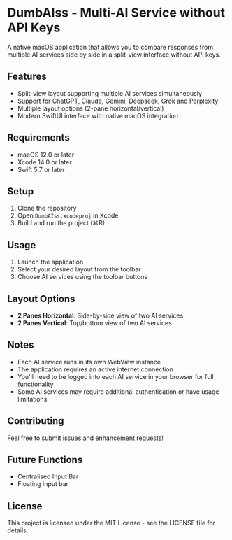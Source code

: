# DumbAIss - Multi-AI Service without API Keys

A native macOS application that allows you to compare responses from multiple AI services side by side in a split-view interface without API keys.

## Features

- Split-view layout supporting multiple AI services simultaneously
- Support for ChatGPT, Claude, Gemini, Deepseek, Grok and Perplexity
- Multiple layout options (2-pane horizontal/vertical)
- Modern SwiftUI interface with native macOS integration

## Requirements

- macOS 12.0 or later
- Xcode 14.0 or later
- Swift 5.7 or later

## Setup

1. Clone the repository
2. Open `DumbAIss.xcodeproj` in Xcode
3. Build and run the project (⌘R)

## Usage

1. Launch the application
2. Select your desired layout from the toolbar
3. Choose AI services using the toolbar buttons

## Layout Options

- **2 Panes Horizontal**: Side-by-side view of two AI services
- **2 Panes Vertical**: Top/bottom view of two AI services

## Notes

- Each AI service runs in its own WebView instance
- The application requires an active internet connection
- You'll need to be logged into each AI service in your browser for full functionality
- Some AI services may require additional authentication or have usage limitations

## Contributing

Feel free to submit issues and enhancement requests!

## Future Functions
- Centralised Input Bar
- Floating Input bar

## License

This project is licensed under the MIT License - see the LICENSE file for details. 
